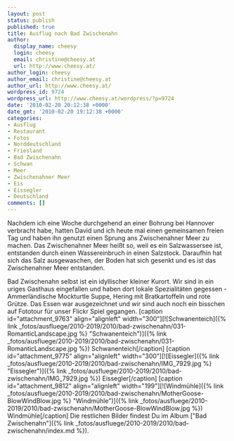 ```yaml
---
layout: post
status: publish
published: true
title: Ausflug nach Bad Zwischenahn
author:
  display_name: cheesy
  login: cheesy
  email: christine@cheesy.at
  url: http://www.cheesy.at/
author_login: cheesy
author_email: christine@cheesy.at
author_url: http://www.cheesy.at/
wordpress_id: 9724
wordpress_url: http://www.cheesy.at/wordpress/?p=9724
date: '2010-02-20 20:12:38 +0000'
date_gmt: '2010-02-20 19:12:38 +0000'
categories:
- Ausflug
- Restaurant
- Fotos
- Norddeutschland
- Friesland
- Bad Zwischenahn
- Schwan
- Meer
- Zwischenahner Meer
- Eis
- Eissegler
- Deutschland
comments: []
---
```

<!--:de-->Nachdem ich eine Woche durchgehend an einer Bohrung bei Hannover verbracht habe, hatten David und ich heute mal einen gemeinsamen freien Tag und haben ihn genutzt einen Sprung ans Zwischenahner Meer zu machen. Das Zwischenahner Meer heißt so, weil es ein Salzwassersee ist, entstanden durch einen Wassereinbruch in einen Salzstock. Daraufhin hat sich das Salz ausgewaschen, der Boden hat sich gesenkt und es ist das Zwischenahner Meer entstanden.
Bad Zwischenahn selbst ist ein idyllischer kleiner Kurort. Wir sind in ein uriges Gasthaus eingefallen und haben dort lokale Spezialitäten gegessen - Ammerländische Mockturtle Suppe, Hering mit Bratkartoffeln und rote Grütze. Das Essen war ausgezeichnet und wir sind auch noch ein bisschen auf Fototour für unser Flickr Spiel gegangen.
[caption id="attachment\_9763" align="alignleft" width="300"][![Schwanenteich]({% link _fotos/ausfluege/2010-2019/2010/bad-zwischenahn/031-RomanticLandscape.jpg %} "Schwanenteich")]({% link _fotos/ausfluege/2010-2019/2010/bad-zwischenahn/031-RomanticLandscape.jpg %}) Schwanenteich[/caption]
[caption id="attachment\_9775" align="alignleft" width="300"][![Eissegler]({% link _fotos/ausfluege/2010-2019/2010/bad-zwischenahn/IMG_7929.jpg %} "Eissegler")]({% link _fotos/ausfluege/2010-2019/2010/bad-zwischenahn/IMG_7929.jpg %}) Eissegler[/caption]
[caption id="attachment\_9812" align="alignleft" width="199"][![Windmühle]({% link _fotos/ausfluege/2010-2019/2010/bad-zwischenahn/MotherGoose-BlowWindBlow.jpg %} "Windmühle")]({% link _fotos/ausfluege/2010-2019/2010/bad-zwischenahn/MotherGoose-BlowWindBlow.jpg %}) Windmühle[/caption]
Die restlichen Bilder findest Du im Album ["Bad Zwischenahn"]({% link _fotos/ausfluege/2010-2019/2010/bad-zwischenahn/index.md %}).
<!--:--><!--:en-->
<!--:-->
